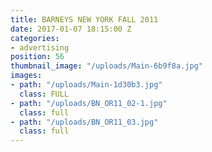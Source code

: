 ```yaml
---
title: BARNEYS NEW YORK FALL 2011
date: 2017-01-07 18:15:00 Z
categories:
- advertising
position: 56
thumbnail_image: "/uploads/Main-6b9f8a.jpg"
images:
- path: "/uploads/Main-1d30b3.jpg"
  class: FULL
- path: "/uploads/BN_OR11_02-1.jpg"
  class: full
- path: "/uploads/BN_OR11_03.jpg"
  class: full
---
```


